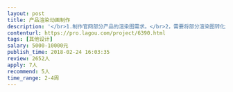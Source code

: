 ```yaml
---                
layout: post       
title: 产品渲染动画制作           
description: '</br>1.制作官网部分产品的渲染图需求。</br>2，需要将部分渲染图转化为视频输出。</br>3，配合开发完成最后实现效果。</br>'     
contenturl: https://pro.lagou.com/project/6390.html      
tags: [其他设计]            
salary: 5000-10000元          
publish_time: 2018-02-24 16:03:35         
review: 2652人                   
apply: 7人                   
recommend: 5人                   
time_range: 2-4周              
---                 
```

